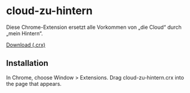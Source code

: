 cloud-zu-hintern
================

Diese Chrome-Extension ersetzt alle Vorkommen von „die Cloud“ durch „mein Hintern“.

[Download (.crx)](https://github.com/moeffju/cloud-to-butt/blob/master/cloud-zu-hintern.crx?raw=true)

Installation
------------

In Chrome, choose Window > Extensions.  Drag cloud-zu-hintern.crx into the page that appears.

